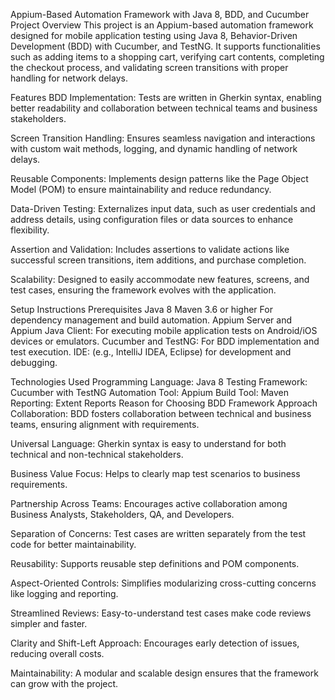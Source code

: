 Appium-Based Automation Framework with Java 8, BDD, and Cucumber
Project Overview
This project is an Appium-based automation framework designed for mobile application testing using Java 8, Behavior-Driven Development (BDD) with Cucumber, and TestNG. 
It supports functionalities such as adding items to a shopping cart, verifying cart contents, completing the checkout process, and validating screen transitions with proper handling for network delays.

Features
BDD Implementation:
Tests are written in Gherkin syntax, enabling better readability and collaboration between technical teams and business stakeholders.

Screen Transition Handling:
Ensures seamless navigation and interactions with custom wait methods, logging, and dynamic handling of network delays.

Reusable Components:
Implements design patterns like the Page Object Model (POM) to ensure maintainability and reduce redundancy.

Data-Driven Testing:
Externalizes input data, such as user credentials and address details, using configuration files or data sources to enhance flexibility.

Assertion and Validation:
Includes assertions to validate actions like successful screen transitions, item additions, and purchase completion.

Scalability:
Designed to easily accommodate new features, screens, and test cases, ensuring the framework evolves with the application.

Setup Instructions
Prerequisites
Java 8
Maven 3.6 or higher
For dependency management and build automation.
Appium Server and Appium Java Client:
For executing mobile application tests on Android/iOS devices or emulators.
Cucumber and TestNG:
For BDD implementation and test execution.
IDE:
(e.g., IntelliJ IDEA, Eclipse) for development and debugging.

Technologies Used
Programming Language: Java 8
Testing Framework: Cucumber with TestNG
Automation Tool: Appium
Build Tool: Maven
Reporting: Extent Reports
Reason for Choosing BDD Framework Approach
Collaboration:
BDD fosters collaboration between technical and business teams, ensuring alignment with requirements.

Universal Language:
Gherkin syntax is easy to understand for both technical and non-technical stakeholders.

Business Value Focus:
Helps to clearly map test scenarios to business requirements.

Partnership Across Teams:
Encourages active collaboration among Business Analysts, Stakeholders, QA, and Developers.

Separation of Concerns:
Test cases are written separately from the test code for better maintainability.

Reusability:
Supports reusable step definitions and POM components.

Aspect-Oriented Controls:
Simplifies modularizing cross-cutting concerns like logging and reporting.

Streamlined Reviews:
Easy-to-understand test cases make code reviews simpler and faster.

Clarity and Shift-Left Approach:
Encourages early detection of issues, reducing overall costs.

Maintainability:
A modular and scalable design ensures that the framework can grow with the project.

